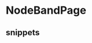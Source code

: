 # NodeBandPage


## snippets

<p>
<a href="public/images/980CA153-7DCE-4B4D-9F6C-F79627411C0E.jpeg">
</p>


<p>

<a href= "public/images/Screen Shot 2021-03-02 at 9.44.59 AM.png">
</p>
<p>

<a href= "public/images/Screen Shot 2021-03-02 at 9.44.43 AM.png">
</p>